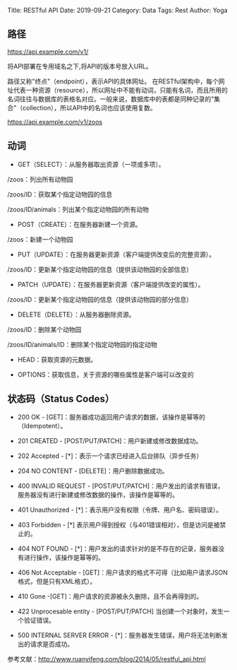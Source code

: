 Title: RESTful API
Date: 2019-09-21
Category: Data
Tags: Rest
Author: Yoga

## 路径

https://api.example.com/v1/

将API部署在专用域名之下,将API的版本号放入URL。

路径又称"终点"（endpoint），表示API的具体网址。
在RESTful架构中，每个网址代表一种资源（resource），所以网址中不能有动词，只能有名词，而且所用的名词往往与数据库的表格名对应。一般来说，数据库中的表都是同种记录的"集合"（collection），所以API中的名词也应该使用复数。

https://api.example.com/v1/zoos

## 动词

* GET（SELECT）：从服务器取出资源（一项或多项）。 

/zoos：列出所有动物园

/zoos/ID：获取某个指定动物园的信息

/zoos/ID/animals：列出某个指定动物园的所有动物

* POST（CREATE）：在服务器新建一个资源。

/zoos：新建一个动物园

* PUT（UPDATE）：在服务器更新资源（客户端提供改变后的完整资源）。

/zoos/ID：更新某个指定动物园的信息（提供该动物园的全部信息）

* PATCH（UPDATE）：在服务器更新资源（客户端提供改变的属性）。

/zoos/ID：更新某个指定动物园的信息（提供该动物园的部分信息）

* DELETE（DELETE）：从服务器删除资源。

/zoos/ID：删除某个动物园

/zoos/ID/animals/ID：删除某个指定动物园的指定动物

* HEAD：获取资源的元数据。

* OPTIONS：获取信息，关于资源的哪些属性是客户端可以改变的

## 状态码（Status Codes）

* 200 OK - [GET]：服务器成功返回用户请求的数据，该操作是幂等的（Idempotent）。

* 201 CREATED - [POST/PUT/PATCH]：用户新建或修改数据成功。

* 202 Accepted - [*]：表示一个请求已经进入后台排队（异步任务）

* 204 NO CONTENT - [DELETE]：用户删除数据成功。

* 400 INVALID REQUEST - [POST/PUT/PATCH]：用户发出的请求有错误，服务器没有进行新建或修改数据的操作，该操作是幂等的。

* 401 Unauthorized - [*]：表示用户没有权限（令牌、用户名、密码错误）。

* 403 Forbidden - [*] 表示用户得到授权（与401错误相对），但是访问是被禁止的。

* 404 NOT FOUND - [*]：用户发出的请求针对的是不存在的记录，服务器没有进行操作，该操作是幂等的。

* 406 Not Acceptable - [GET]：用户请求的格式不可得（比如用户请求JSON格式，但是只有XML格式）。

* 410 Gone -[GET]：用户请求的资源被永久删除，且不会再得到的。

* 422 Unprocesable entity - [POST/PUT/PATCH] 当创建一个对象时，发生一个验证错误。

* 500 INTERNAL SERVER ERROR - [*]：服务器发生错误，用户将无法判断发出的请求是否成功。

参考文献：http://www.ruanyifeng.com/blog/2014/05/restful_api.html